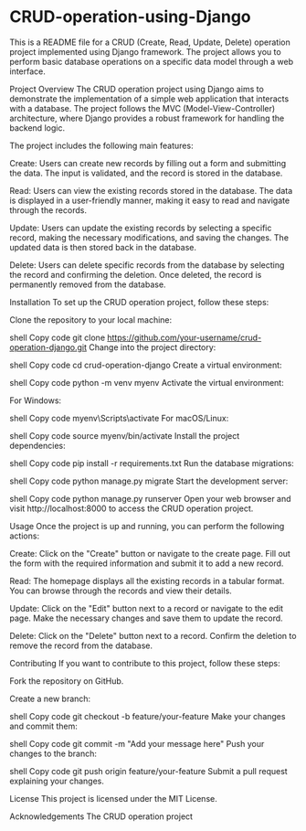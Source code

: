 # CRUD-operation-using-Django
This is a README file for a CRUD (Create, Read, Update, Delete) operation project implemented using Django framework. The project allows you to perform basic database operations on a specific data model through a web interface.

Project Overview
The CRUD operation project using Django aims to demonstrate the implementation of a simple web application that interacts with a database. The project follows the MVC (Model-View-Controller) architecture, where Django provides a robust framework for handling the backend logic.

The project includes the following main features:

Create: Users can create new records by filling out a form and submitting the data. The input is validated, and the record is stored in the database.

Read: Users can view the existing records stored in the database. The data is displayed in a user-friendly manner, making it easy to read and navigate through the records.

Update: Users can update the existing records by selecting a specific record, making the necessary modifications, and saving the changes. The updated data is then stored back in the database.

Delete: Users can delete specific records from the database by selecting the record and confirming the deletion. Once deleted, the record is permanently removed from the database.

Installation
To set up the CRUD operation project, follow these steps:

Clone the repository to your local machine:

shell
Copy code
git clone https://github.com/your-username/crud-operation-django.git
Change into the project directory:

shell
Copy code
cd crud-operation-django
Create a virtual environment:

shell
Copy code
python -m venv myenv
Activate the virtual environment:

For Windows:

shell
Copy code
myenv\Scripts\activate
For macOS/Linux:

shell
Copy code
source myenv/bin/activate
Install the project dependencies:

shell
Copy code
pip install -r requirements.txt
Run the database migrations:

shell
Copy code
python manage.py migrate
Start the development server:

shell
Copy code
python manage.py runserver
Open your web browser and visit http://localhost:8000 to access the CRUD operation project.

Usage
Once the project is up and running, you can perform the following actions:

Create: Click on the "Create" button or navigate to the create page. Fill out the form with the required information and submit it to add a new record.

Read: The homepage displays all the existing records in a tabular format. You can browse through the records and view their details.

Update: Click on the "Edit" button next to a record or navigate to the edit page. Make the necessary changes and save them to update the record.

Delete: Click on the "Delete" button next to a record. Confirm the deletion to remove the record from the database.

Contributing
If you want to contribute to this project, follow these steps:

Fork the repository on GitHub.

Create a new branch:

shell
Copy code
git checkout -b feature/your-feature
Make your changes and commit them:

shell
Copy code
git commit -m "Add your message here"
Push your changes to the branch:

shell
Copy code
git push origin feature/your-feature
Submit a pull request explaining your changes.

License
This project is licensed under the MIT License.

Acknowledgements
The CRUD operation project
